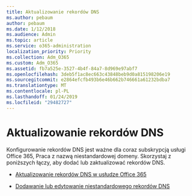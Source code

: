 ```yaml
---
title: Aktualizowanie rekordów DNS
ms.author: pebaum
author: pebaum
ms.date: 1/12/2018
ms.audience: Admin
ms.topic: article
ms.service: o365-administration
localization_priority: Priority
ms.collection: Adm_O365
ms.custom: Adm_O365
ms.assetid: fb7a525e-3527-4b4f-84a7-8d969e97abf7
ms.openlocfilehash: 3deb5f1ac8ec663c43848beb9d0a815198206e19
ms.sourcegitcommit: e2864efcfb493b6e46b662b746661a61232bdba7
ms.translationtype: MT
ms.contentlocale: pl-PL
ms.lasthandoff: 01/24/2019
ms.locfileid: "29482727"
---
```

# <a name="update-dns-records"></a>Aktualizowanie rekordów DNS

Konfigurowanie rekordów DNS jest ważne dla coraz subskrypcją usługi Office 365, Praca z nazwą niestandardowej domeny. Skorzystaj z poniższych łączy, aby dodać lub zaktualizować rekordów DNS.
  
- [Aktualizowanie rekordów DNS w usłudze Office 365](https://support.office.com/article/B0F3FDCA-8A80-4E8E-9EF3-61E8A2A9AB23)
    
- [Dodawanie lub edytowanie niestandardowego rekordów DNS](https://support.office.com/article/AF00A516-DD39-4EDA-AF3E-1EAF686C8DC9)
    

